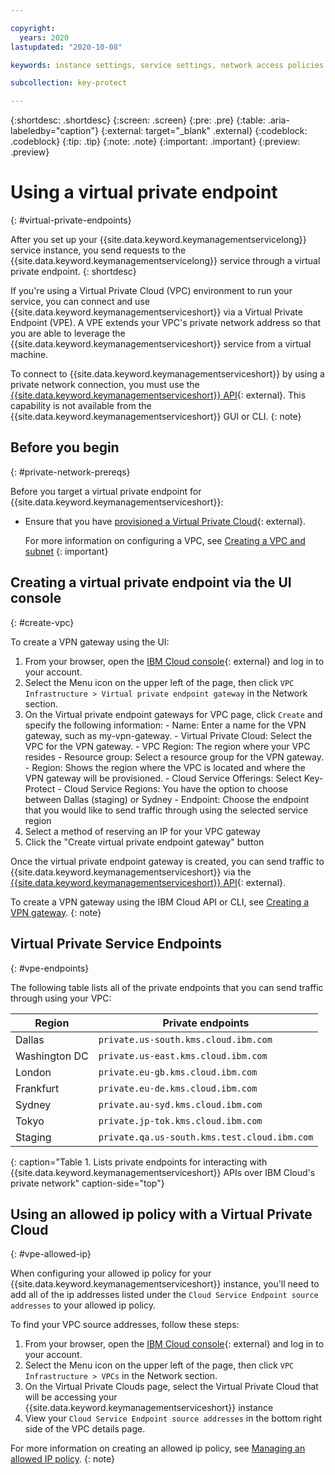 ```yaml
---

copyright:
  years: 2020
lastupdated: "2020-10-08"

keywords: instance settings, service settings, network access policies

subcollection: key-protect

---
```


{:shortdesc: .shortdesc}
{:screen: .screen}
{:pre: .pre}
{:table: .aria-labeledby="caption"}
{:external: target="_blank" .external}
{:codeblock: .codeblock}
{:tip: .tip}
{:note: .note}
{:important: .important}
{:preview: .preview}

# Using a virtual private endpoint
{: #virtual-private-endpoints}

After you set up your {{site.data.keyword.keymanagementservicelong}} service
instance, you send requests to the {{site.data.keyword.keymanagementservicelong}} service 
through a virtual private endpoint.
{: shortdesc}

If you're using a Virtual Private Cloud (VPC) environment to run your service, you can connect
and use {{site.data.keyword.keymanagementserviceshort}} via a Virtual Private Endpoint (VPE). A
VPE extends your VPC's private network address so that you are able to leverage the 
{{site.data.keyword.keymanagementserviceshort}} service from a virtual machine.

To connect to {{site.data.keyword.keymanagementserviceshort}} by using a private
network connection, you must use the
[{{site.data.keyword.keymanagementserviceshort}} API](/apidocs/key-protect){: external}.
This capability is not available from the
{{site.data.keyword.keymanagementserviceshort}} GUI or CLI.
{: note}

## Before you begin
{: #private-network-prereqs}

Before you target a virtual private endpoint for
{{site.data.keyword.keymanagementserviceshort}}:

- Ensure that you have [provisioned a Virtual Private Cloud](/vpc-ext/provision/vpc){: external}.

  For more information on configuring a VPC, see [Creating a VPC and subnet](/docs/vpc?topic=vpc-creating-a-vpc-using-the-ibm-cloud-console#creating-a-vpc-and-subnet)
  {: important}

## Creating a virtual private endpoint via the UI console
{: #create-vpc}

To create a VPN gateway using the UI:

1. From your browser, open the [IBM Cloud console](https://cloud.ibm.com){: external}
   and log in to your account.
2. Select the Menu icon on the upper left of the page, then click `VPC Infrastructure > Virtual private endpoint gateway`
    in the Network section.
3. On the Virtual private endpoint gateways for VPC page, click `Create` and specify the following information:
        - Name: Enter a name for the VPN gateway, such as my-vpn-gateway.
        - Virtual Private Cloud: Select the VPC for the VPN gateway.
        - VPC Region: The region where your VPC resides
        - Resource group: Select a resource group for the VPN gateway.
        - Region: Shows the region where the VPC is located and where the VPN gateway will be provisioned.
        - Cloud Service Offerings: Select Key-Protect
        - Cloud Service Regions: You have the option to choose between Dallas (staging) or Sydney
        - Endpoint: Choose the endpoint that you would like to send traffic through using the selected service region
4. Select a method of reserving an IP for your VPC gateway
5. Click the "Create virtual private endpoint gateway" button

Once the virtual private endpoint gateway is created, you can send traffic to 
{{site.data.keyword.keymanagementserviceshort}} via the 
[{{site.data.keyword.keymanagementserviceshort}} API](/apidocs/key-protect){: external}.

To create a VPN gateway using the IBM Cloud API or CLI, see [Creating a VPN gateway](/docs/vpc?topic=vpc-vpn-create-gateway).
{: note}

## Virtual Private Service Endpoints
{: #vpe-endpoints}

The following table lists all of the private endpoints that you can send traffic through using your VPC:

| Region        | Private endpoints                            |
| ------------- | -------------------------------------------- |
| Dallas        | `private.us-south.kms.cloud.ibm.com`         |
| Washington DC | `private.us-east.kms.cloud.ibm.com`          |
| London        | `private.eu-gb.kms.cloud.ibm.com`            |
| Frankfurt     | `private.eu-de.kms.cloud.ibm.com`            |
| Sydney        | `private.au-syd.kms.cloud.ibm.com`           |
| Tokyo         | `private.jp-tok.kms.cloud.ibm.com`           |
| Staging       | `private.qa.us-south.kms.test.cloud.ibm.com` |
{: caption="Table 1. Lists private endpoints for interacting with {{site.data.keyword.keymanagementserviceshort}} APIs over IBM Cloud's private network" caption-side="top"}

## Using an allowed ip policy with a Virtual Private Cloud
{: #vpe-allowed-ip}

When configuring your allowed ip policy for your {{site.data.keyword.keymanagementserviceshort}} instance, 
you'll need to add all of the ip addresses listed under the `Cloud Service Endpoint source addresses` to 
your allowed ip policy.

To find your VPC source addresses, follow these steps:

1. From your browser, open the [IBM Cloud console](https://cloud.ibm.com){: external}
   and log in to your account.
2. Select the Menu icon on the upper left of the page, then click `VPC Infrastructure > VPCs`
    in the Network section.
3. On the Virtual Private Clouds page, select the Virtual Private Cloud that will be 
   accessing your {{site.data.keyword.keymanagementserviceshort}} instance
4. View your `Cloud Service Endpoint source addresses` in the bottom right side of the
    VPC details page.

For more information on creating an allowed ip policy, see [Managing an allowed IP policy](/docs/key-protect?topic=key-protect-manage-allowed-ip).
{: note}
